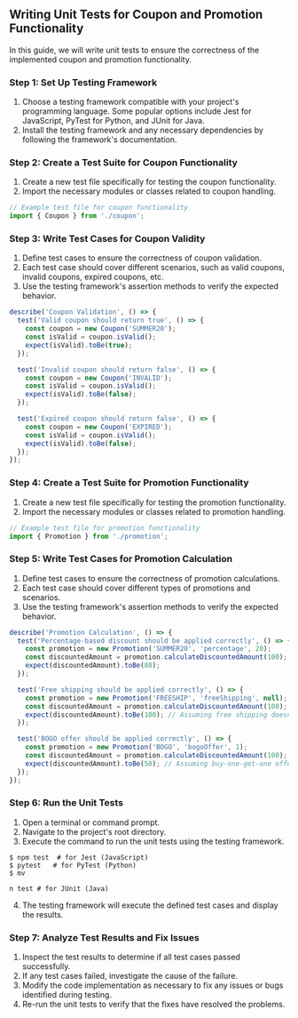 
## Writing Unit Tests for Coupon and Promotion Functionality

In this guide, we will write unit tests to ensure the correctness of the implemented coupon and promotion functionality.

### Step 1: Set Up Testing Framework

1. Choose a testing framework compatible with your project's programming language. Some popular options include Jest for JavaScript, PyTest for Python, and JUnit for Java.
2. Install the testing framework and any necessary dependencies by following the framework's documentation.

### Step 2: Create a Test Suite for Coupon Functionality

1. Create a new test file specifically for testing the coupon functionality.
2. Import the necessary modules or classes related to coupon handling.

```javascript
// Example test file for coupon functionality
import { Coupon } from './coupon';
```

### Step 3: Write Test Cases for Coupon Validity

1. Define test cases to ensure the correctness of coupon validation.
2. Each test case should cover different scenarios, such as valid coupons, invalid coupons, expired coupons, etc.
3. Use the testing framework's assertion methods to verify the expected behavior.

```javascript
describe('Coupon Validation', () => {
  test('Valid coupon should return true', () => {
    const coupon = new Coupon('SUMMER20');
    const isValid = coupon.isValid();
    expect(isValid).toBe(true);
  });

  test('Invalid coupon should return false', () => {
    const coupon = new Coupon('INVALID');
    const isValid = coupon.isValid();
    expect(isValid).toBe(false);
  });

  test('Expired coupon should return false', () => {
    const coupon = new Coupon('EXPIRED');
    const isValid = coupon.isValid();
    expect(isValid).toBe(false);
  });
});
```

### Step 4: Create a Test Suite for Promotion Functionality

1. Create a new test file specifically for testing the promotion functionality.
2. Import the necessary modules or classes related to promotion handling.

```javascript
// Example test file for promotion functionality
import { Promotion } from './promotion';
```

### Step 5: Write Test Cases for Promotion Calculation

1. Define test cases to ensure the correctness of promotion calculations.
2. Each test case should cover different types of promotions and scenarios.
3. Use the testing framework's assertion methods to verify the expected behavior.

```javascript
describe('Promotion Calculation', () => {
  test('Percentage-based discount should be applied correctly', () => {
    const promotion = new Promotion('SUMMER20', 'percentage', 20);
    const discountedAmount = promotion.calculateDiscountedAmount(100);
    expect(discountedAmount).toBe(80);
  });

  test('Free shipping should be applied correctly', () => {
    const promotion = new Promotion('FREESHIP', 'freeShipping', null);
    const discountedAmount = promotion.calculateDiscountedAmount(100);
    expect(discountedAmount).toBe(100); // Assuming free shipping doesn't affect the total amount
  });

  test('BOGO offer should be applied correctly', () => {
    const promotion = new Promotion('BOGO', 'bogoOffer', 1);
    const discountedAmount = promotion.calculateDiscountedAmount(100);
    expect(discountedAmount).toBe(50); // Assuming buy-one-get-one offer halves the total amount
  });
});
```

### Step 6: Run the Unit Tests

1. Open a terminal or command prompt.
2. Navigate to the project's root directory.
3. Execute the command to run the unit tests using the testing framework.

```shell
$ npm test  # for Jest (JavaScript)
$ pytest   # for PyTest (Python)
$ mv

n test # for JUnit (Java)
```

4. The testing framework will execute the defined test cases and display the results.

### Step 7: Analyze Test Results and Fix Issues

1. Inspect the test results to determine if all test cases passed successfully.
2. If any test cases failed, investigate the cause of the failure.
3. Modify the code implementation as necessary to fix any issues or bugs identified during testing.
4. Re-run the unit tests to verify that the fixes have resolved the problems.

